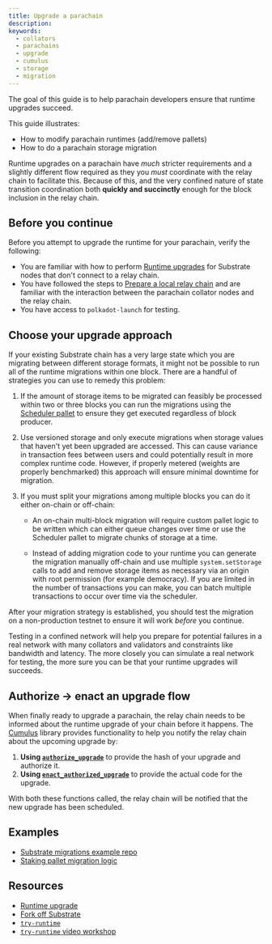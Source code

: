 ```yaml
---
title: Upgrade a parachain
description:
keywords:
  - collators
  - parachains
  - upgrade
  - cumulus
  - storage
  - migration
---
```


The goal of this guide is to help parachain developers ensure that runtime upgrades succeed.

This guide illustrates:

- How to modify parachain runtimes (add/remove pallets)
- How to do a parachain storage migration

Runtime upgrades on a parachain have _much_ stricter requirements and a slightly different flow required as they you _must_ coordinate with the relay chain to facilitate this.
Because of this, and the very confined nature of state transition coordination both **quickly and succinctly** enough for the block inclusion in the relay chain.

## Before you continue

Before you attempt to upgrade the runtime for your parachain, verify the following:

- You are familiar with how to perform [Runtime upgrades](/maintain/runtime-upgrades) for Substrate nodes that don't connect to a relay chain.
- You have followed the steps to [Prepare a local relay chain](/tutorials/connect-relay-and-parachains/prepare-a-local-relay-chain) and are familiar with the interaction between the parachain collator nodes and the relay chain.
- You have access to `polkadot-launch` for testing.

## Choose your upgrade approach

If your existing Substrate chain has a very large state which you are migrating between different storage formats, it might not be possible to run all of the runtime migrations within one block.
There are a handful of strategies you can use to remedy this problem:

1. If the amount of storage items to be migrated can feasibly be processed within two or three blocks you can run the migrations using the [Scheduler pallet](https://github.com/paritytech/substrate/tree/master/frame/scheduler) to ensure they get executed regardless of block producer.

1. Use versioned storage and only execute migrations when storage values that haven't yet been upgraded are accessed.
   This can cause variance in transaction fees between users and could potentially result in more complex runtime code.
   However, if properly metered (weights are properly benchmarked) this approach will ensure minimal downtime for migration.

1. If you must split your migrations among multiple blocks you can do it either on-chain or off-chain:

   - An on-chain multi-block migration will require custom pallet logic to be written which can either queue changes over time or use the Scheduler pallet to migrate chunks of storage at a time.

   - Instead of adding migration code to your runtime you can generate the migration manually off-chain and use multiple `system.setStorage` calls to add and remove storage items as necessary via an origin with root permission (for example democracy).
     If you are limited in the number of transactions you can make, you can batch multiple transactions to occur over time via the scheduler.

After your migration strategy is established, you should test the migration on a non-production testnet to ensure it will work _before_ you continue.

Testing in a confined network will help you prepare for potential failures in a real network with many collators and validators and constraints like bandwidth and latency.
The more closely you can simulate a real network for testing, the more sure you can be that your runtime upgrades will succeeds.

## Authorize -> enact an upgrade flow

When finally ready to upgrade a parachain, the relay chain needs to be informed about the runtime upgrade of your chain before it happens.
The [Cumulus](https://github.com/paritytech/cumulus#cumulus-cloud) library provides functionality to help you notify the relay chain about the upcoming upgrade by:

1. **Using [`authorize_upgrade`](https://paritytech.github.io/cumulus/cumulus_pallet_parachain_system/pallet/struct.Pallet.html#method.authorize_upgrade)** to provide the hash of your upgrade and authorize it.
1. **Using [`enact_authorized_upgrade`](https://paritytech.github.io/cumulus/cumulus_pallet_parachain_system/pallet/struct.Pallet.html#method.enact_authorized_upgrade)** to provide the actual code for the upgrade.

With both these functions called, the relay chain will be notified that the new upgrade has been scheduled.

## Examples

- [Substrate migrations example repo](https://github.com/apopiak/substrate-migrations)
- [Staking pallet migration logic](https://github.com/paritytech/substrate/blob/6be513d663836c5c5b8a436f5712402a1c5365a3/frame/staking/src/lib.rs#L757)

## Resources

- [Runtime upgrade](/maintain/runtime-upgrades)
- [Fork off Substrate](https://github.com/maxsam4/fork-off-substrate)
- [`try-runtime`](/reference/command-line-tools/try-runtime)
- [`try-runtime` video workshop](https://www.crowdcast.io/e/substrate-seminar/41)

